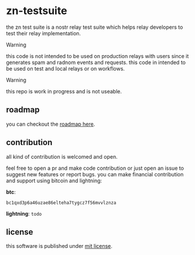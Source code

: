 # zn-testsuite

the zn test suite is a nostr relay test suite which helps relay developers to test their relay implementation.

> [!WARNING]
> this code is not intended to be used on production relays with users since it generates spam and radnom events and requests.
> this code in intended to be used on test and local relays or on workflows.

> [!WARNING]
> this repo is work in progress and is not useable.


## roadmap

you can checkout the [roadmap here](./todo.md).

## contribution

all kind of contribution is welcomed and open.

feel free to open a pr and make code contribution or just open an issue to suggest new features or report bugs.
you can make financial contribution and support using bitcoin and lightning:

**btc**:

```
bc1qxd3p6a46uzae86elteha7tygcz7f56mvvlznza
```

**lightning**: ```todo```

## license

this software is published under [mit license](./LICENSE).
